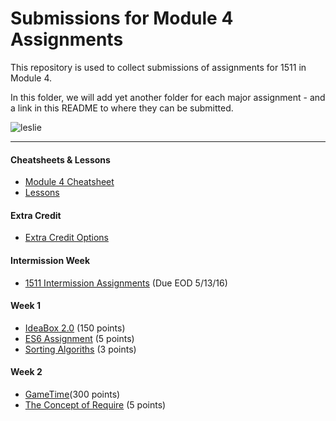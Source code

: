 # Submissions for Module 4 Assignments

This repository is used to collect submissions of assignments for 1511 in Module 4.

In this folder, we will add yet another folder for each major assignment - and a link in this README to where they can be submitted.

![leslie](https://ak-hdl.buzzfed.com/static/2013-12/enhanced/webdr02/9/21/enhanced-buzz-19197-1386641047-2.jpg)

-----

#### Cheatsheets & Lessons

* [Module 4 Cheatsheet](module-4-cheatsheet.markdown)
* [Lessons](https://github.com/turingschool/lesson_plans/tree/master/ruby_04-apis_and_scalability)

#### Extra Credit

* [Extra Credit Options](extra-credit/)

#### Intermission Week

* [1511 Intermission Assignments](https://github.com/turingschool/intermission-assignments/issues?q=is%3Aopen+is%3Aissue+label%3A1511) (Due EOD 5/13/16)

#### Week 1
* [IdeaBox 2.0](ideabox2.0/) (150 points)
* [ES6 Assignment](https://gist.github.com/rrgayhart/8435729452a3e3ad8cd3) (5 points)
* [Sorting Algoriths](https://gist.github.com/stevekinney/9e9cfeb225c8133fda73) (3 points)

#### Week 2
* [GameTime](gametime/)(300 points)
* [The Concept of Require](https://gist.github.com/rrgayhart/dca2796a0aa3f43ccf98e43973dec933) (5 points)
